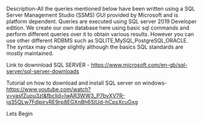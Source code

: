 Description-All the queries mentioned below have been written using a SQL Server Management Studio (SSMS) GUI provided by Microsoft and is platform dependent. Queries are executed using SQL server 2019 Developer edition. We create our own database here using basic sql commands and perform different queries over it to obtain various results. However you can use other different RDBMS such as SQLITE,MySQL,PostgreSQL,ORACLE. The syntax may change slightly although the basics SQL standards are mostly maintained.

Link to downnload SQL SERVER - https://www.microsoft.com/en-gb/sql-server/sql-server-downloads

Tutorial on how to download and install SQL server on windows-
https://www.youtube.com/watch?v=yasfZuou3zI&fbclid=IwAR3WW3_P7byXV7R-ig35QLw7FdlpirvRE9rp8EGXnBh6SIUd-hCpsXcuGxg


Lets Begin 


